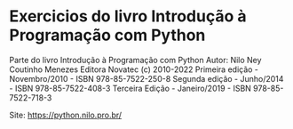 # Exercicios do livro Introdução à Programação com Python

Parte do livro Introdução à Programação com Python
Autor: Nilo Ney Coutinho Menezes
Editora Novatec (c) 2010-2022
Primeira edição - Novembro/2010 - ISBN 978-85-7522-250-8
Segunda edição - Junho/2014 - ISBN 978-85-7522-408-3
Terceira Edição - Janeiro/2019 - ISBN 978-85-7522-718-3

Site: https://python.nilo.pro.br/
